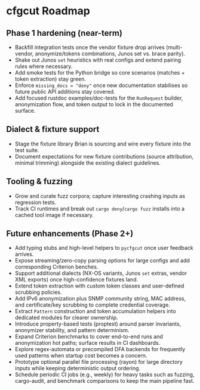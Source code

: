 # cfgcut Roadmap

## Phase 1 hardening (near-term)
- Backfill integration tests once the vendor fixture drop arrives (multi-vendor, anonymize/tokens combinations, Junos set vs. brace parity).
- Shake out Junos `set` heuristics with real configs and extend pairing rules where necessary.
- Add smoke tests for the Python bridge so core scenarios (matches + token extraction) stay green.
- Enforce `missing_docs = "deny"` once new documentation stabilises so future public API additions stay covered.
- Add focused rustdoc examples/doc-tests for the `RunRequest` builder, anonymization flow, and token output to lock in the documented surface.

## Dialect & fixture support
- Stage the fixture library Brian is sourcing and wire every fixture into the test suite.
- Document expectations for new fixture contributions (source attribution, minimal trimming) alongside the existing dialect guidelines.

## Tooling & fuzzing
- Grow and curate fuzz corpora; capture interesting crashing inputs as regression tests.
- Track CI runtimes and break out `cargo deny`/`cargo fuzz` installs into a cached tool image if necessary.

## Future enhancements (Phase 2+)
- Add typing stubs and high-level helpers to `pycfgcut` once user feedback arrives.
- Expose streaming/zero-copy parsing options for large configs and add corresponding Criterion benches.
- Support additional dialects (NX-OS variants, Junos `set` extras, vendor XML exports) once high-confidence fixtures land.
- Extend token extraction with custom token classes and user-defined scrubbing policies.
- Add IPv6 anonymization plus SNMP community string, MAC address, and certificate/key scrubbing to complete credential coverage.
- Extract `Pattern` construction and token accumulation helpers into dedicated modules for clearer ownership.
- Introduce property-based tests (proptest) around parser invariants, anonymizer stability, and pattern determinism.
- Expand Criterion benchmarks to cover end-to-end runs and anonymization hot paths; surface results in CI dashboards.
- Explore regex-automata or precompiled DFA backends for frequently used patterns when startup cost becomes a concern.
- Prototype optional parallel file processing (rayon) for large directory inputs while keeping deterministic output ordering.
- Schedule periodic CI jobs (e.g., weekly) for heavy tasks such as fuzzing, cargo-audit, and benchmark comparisons to keep the main pipeline fast.
